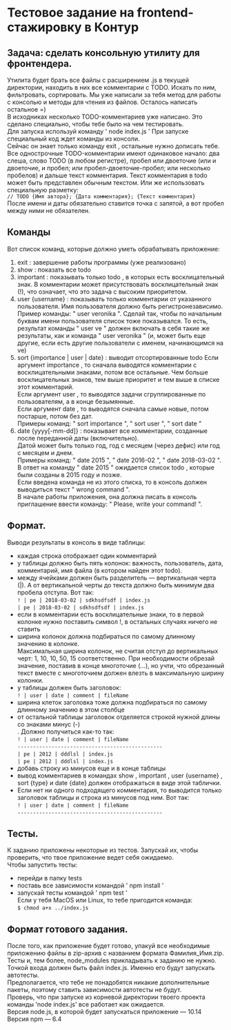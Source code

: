 # Тестовое задание на frontend-стажировку в Контур
## Задача: сделать консольную утилиту для фронтендера.
Утилита будет брать все файлы с расширением .js в текущей директории, находить в них
все комментарии с TODO. Искать по ним, фильтровать, сортировать.
Мы уже написали за тебя метод для работы с консолью и методы для чтения из файлов.
Осталось написать остальное =)  
В исходниках несколько TODO-комментариев уже написано. Это сделано специально,
чтобы тебе было на чем тестировать.  
Для запуска используй команду ' node index.js ' При запуске специальный код ждет
команды из консоли.  
Сейчас он знает только команду exit , остальные нужно дописать тебе.
Все однострочные TODO-комментарии имеют одинаковое начало: два слеша, слово
TODO (в любом регистре), пробел или двоеточие (или и двоеточие, и пробел; или
пробел-двоеточие-пробел; или несколько пробелов) и дальше текст комментария.
Текст комментария в todo может быть представлен обычным текстом. Или же
использовать специальную разметку:  
`// TODO {Имя автора}; {Дата комментария}; {Текст комментария}`  
После имени и даты обязательно ставится точка с запятой, а вот пробел между ними не
обязателен.  
## Команды
Вот список команд, которые должно уметь обрабатывать приложение:  
1. exit : завершение работы программы (уже реализовано)  
2. show : показать все todo  
3. important : показывать только todo , в которых есть восклицательный знак.
В комментарии может присутствовать восклицательный знак (!), что означает, что
это задача с высоким приоритетом.  
4. user {username} : показывать только комментарии от указанного
пользователя.
Имя пользователя должно быть регистронезависимо. Пример команды: " user
veronika ". Сделай так, чтобы по начальным буквам имени пользователя список
тоже показывался. То есть, результат команды " user ve " должен включать в себя
такие же результаты, как и команда " user veronika " (и, может быть еще другие,
если есть другие пользователи с именем, начинающимся на ve)  
5. sort {importance | user | date} : выводит отсортированные todo
Если аргумент importance , то сначала выводятся комментарии с
восклицательными знаками, потом все остальные. Чем больше
восклицательных знаков, тем выше приоритет и тем выше в списке этот
комментарий.  
Если аргумент user , то выводятся задачи сгруппированные по пользователям, а в
конце безымянные.  
Если аргумент date , то выводятся сначала самые новые, потом постарше, потом
без дат.  
Примеры команд: " sort importance ", " sort user ", " sort date "  
6. date {yyyy[-mm-dd]} : показывает все комментарии, созданные после
переданной даты (включительно).  
Датой может быть только год, год с месяцем (через дефис) или год с месяцем и
днем.  
Примеры команд: " date 2015 ", " date 2016-02 ", " date 2018-03-02 ".  
В ответ на команду " date 2015 " ожидается список todo , которые были созданы в
2015 году и позже.  
Если введена команда не из этого списка, то в консоль должен выводиться текст " wrong
command ".  
В начале работы приложения, она должна писать в консоль приглашение ввести
команду: " Please, write your command! ".  
## Формат.  
Выводи результаты в консоль в виде таблицы:  
- каждая строка отображает один комментарий  
- у таблицы должно быть пять колонок: важность, пользователь, дата, комментарий, имя
файла (в котором найден этот todo).  
- между ячейками должен быть разделитель — вертикальная черта (|). А от
вертикальной черты до текста должно быть минимум два пробела отступа. Вот так:  
`! | pe | 2018-03-02 | sdkhsdfsdf | index.js`  
`| pe | 2018-03-02 | sdkhsdfsdf | index.js`  
- если в комментарии есть восклицательные знаки, то в первой колонке нужно поставить
символ !,
в остальных случаях ничего не ставить  
- ширина колонок должна подбираться по самому длинному значению в колонке.  
Максимальная ширина колонок, не считая отступ до вертикальных черт: 1, 10, 10, 50, 15
соответственно. При необходимости обрезай значение, поставив в конце многоточие (...),
но учти, что обрезанный текст вместе с многоточием должен влезть в максимальную
ширину колонки.  
- у таблицы должен быть заголовок:  
`! | user | date | comment | fileName`  
- ширина клеток заголовка тоже должна подбираться по самому длинному значению в
этом столбце  
- от остальной таблицы заголовок отделяется строкой нужной длины со знаками минус (-)  
. Должно получиться как-то так:  
`! | user | date | comment | fileName`  
`-----------------------------------------------`  
`| pe | 2012 | dddlsl | index.js`  
`| pe | 2012 | dddlsl | index.js`  
- добавь строку из минусов еще и в конце таблицы  
- вывод комментариев в командах show , important , user {username} , sort {type}
и date {date} должен отображаться в виде этой таблички.  
- Если нет ни одного подходящего комментария, то выводится только заголовок таблицы
и строка из минусов под ним. Вот так:  
`! | user | date | comment | fileName`  
`-----------------------------------------------`  
## Тесты.  
К заданию приложены некоторые из тестов. Запускай их, чтобы проверить, что твое
приложение ведет себя ожидаемо.  
Чтобы запустить тесты:  
- перейди в папку tests  
- поставь все зависимости командой ' npm install '  
- запускай тесты командой ' npm test '  
Если у тебя MacOS или Linux, то тебе пригодится команда:  
`$ chmod a+x ../index.js`  
## Формат готового задания.  
После того, как приложение будет готово, упакуй все необходимые приложению файлы в
zip-архив с названием формата
Фамилия_Имя.zip. Тесты и, тем более, node_modules прикладывать к заданию не нужно.
Точкой входа должен быть файл index.js. Именно его будут запускать автотесты.  
Предполагается, что тебе не понадобятся
никакие дополнительные пакеты, поэтому ставить зависимости автотесты не будут.  
Проверь, что при запуске из корневой директории твоего проекта команды 'node index.js' 
все работает как ожидается.  
Версия node.js, в которой будет запускаться приложение — 10.14  
Версия npm — 6.4  
